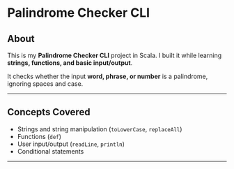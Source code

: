 # Palindrome Checker CLI

## About
This is my **Palindrome Checker CLI** project in Scala. I built it while learning **strings, functions, and basic input/output**.  

It checks whether the input **word, phrase, or number** is a palindrome, ignoring spaces and case.

---

## Concepts Covered
- Strings and string manipulation (`toLowerCase`, `replaceAll`)  
- Functions (`def`)  
- User input/output (`readLine`, `println`)  
- Conditional statements  

---
